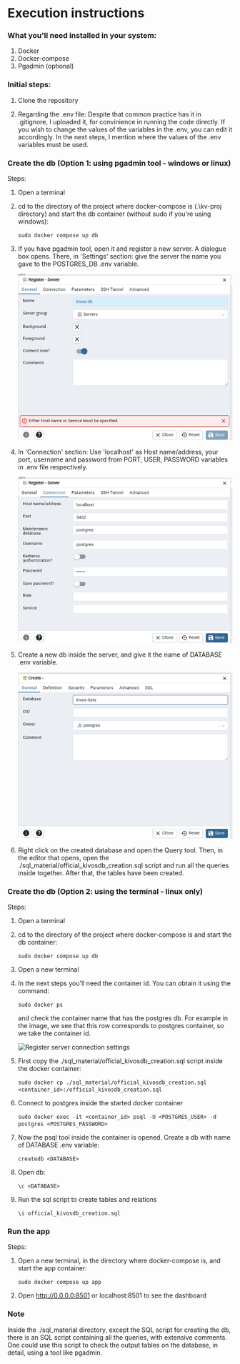 # Execution instructions

### What you'll need installed in your system:

1. Docker
2. Docker-compose
3. Pgadmin (optional)


### Initial steps:

1. Clone the repository

2. Regarding the .env file: Despite that common practice has it in .gitignore, I uploaded it, for convinience in running the code directly. If you wish to change the values of the variables in the .env, you can edit it accordingly. In the next steps, I mention where the values of the .env variables must be used.  


### Create the db (Option 1: using pgadmin tool - windows or linux)

Steps: 
    
1. Open a terminal

2. cd to the directory of the project where docker-compose is (.\kv-proj directory) and start the db container (without sudo if you're using windows):

    ```
    sudo docker compose up db
    ```
    
3. If you have pgadmin tool, open it and register a new server. A dialogue box opens. There, in 'Settings' section: give the server the name you gave to the POSTGRES_DB .env variable.

   ![Register server general settings](./readme_img/reg_server_name.png?raw=true)

4. In 'Connection' section: Use 'localhost' as Host name/address, your port, username and password from PORT, USER, PASSWORD variables in .env file respectively.

   ![Register server connection settings](./readme_img/reg_server_conn.png?raw=true)

5. Create a new db inside the server, and give it the name of DATABASE .env variable.

   ![Register server connection settings](./readme_img/create_db.png?raw=true)

6. Right click on the created database and open the Query tool. Then, in the editor that opens, open the ./sql_material/official_kivosdb_creation.sql script and run all the queries inside together. After that, the tables have been created. 

### Create the db (Option 2: using the terminal - linux only) 

Steps:

1. Open a terminal

2. cd to the directory of the project where docker-compose is and start the db container:
    
    ```
    sudo docker compose up db
    ```
    
3. Open a new terminal
   
4. In the next steps you'll need the container id. You can obtain it using the command:

   ```
   sudo docker ps
   ```
   and check the container name that has the postgres db. For example in the image, we see that this row corresponds to postgres container, so we take the container id.

   ![Register server connection settings](./readme_img/dockerps.png?raw=true)
    
6. First copy the ./sql_material/official_kivosdb_creation.sql script inside the docker container:

    ```
    sudo docker cp ./sql_material/official_kivosdb_creation.sql <container_id>:/official_kivosdb_creation.sql
    ```
    
7. Connect to postgres inside the started docker container
    
    ```
    sudo docker exec -it <container_id> psql -U <POSTGRES_USER> -d postgres <POSTGRES_PASSWORD>
    ```
    
8. Now the psql tool inside the container is opened. Create a db with name of DATABASE .env variable:
    
    ```
    createdb <DATABASE>
    ```
    
9. Open db:
    
    ```
    \c <DATABASE>
    ```
    
10. Run the sql script to create tables and relations
    
    ```
    \i official_kivosdb_creation.sql
    ```
    

### Run the app
Steps:

1. Open a new terminal, in the directory where docker-compose is, and start the app container:
    
    ```
    sudo docker compose up app
    ```
    
2. Open http://0.0.0.0:8501 or localhost:8501 to see the dashboard

     
### Note
Inside the ./sql_material directory, except the SQL script for creating the db, there is an SQL script containing all the queries, with extensive comments.
One could use this script to check the output tables on the database, in detail, using a tool like pgadmin.
    
